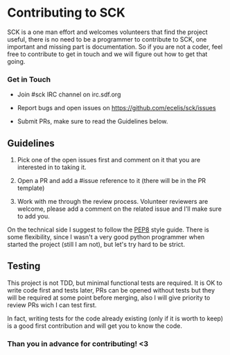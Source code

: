 # Contributing to SCK

SCK is a one man effort and welcomes volunteers that find the project
useful, there is no need to be a programmer to contribute to SCK, one
important and missing part is documentation. So if you are not a coder,
feel free to contribute to get in touch and we will figure out how to
get that going.

### Get in Touch

* Join #sck IRC channel on irc.sdf.org

* Report bugs and open issues on https://github.com/ecelis/sck/issues

* Submit PRs, make sure to read the Guidelines below.

## Guidelines

1. Pick one of the open issues first and comment on it that you are
  interested in to taking it.

2. Open a PR and add a #issue reference to it (there will be in the
   PR template)

3. Work with me through the review process. Volunteer reviewers are
   welcome, please add a comment on the related issue and I'll make sure
   to add you.

On the technical side I suggest to follow the
[PEP8](https://www.python.org/dev/peps/pep-0008) style guide. There is
some flexibility, since I wasn't a very good python programmer when
started the project (still I am not), but let's try hard to be strict.

## Testing

This project is not TDD, but minimal functional tests are required. It
is OK to write code first and tests later, PRs can be opened without
tests but they will be required at some point before merging, also I
will give priority to review PRs wich I can test first.

In fact, writing tests for the code already existing (only if it is
worth to keep) is a good first contribution and will get you to know the
code.


### Than you in advance for contributing! <3
